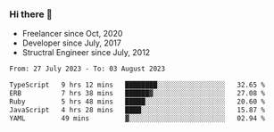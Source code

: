 ### Hi there 👋

- Freelancer since Oct, 2020
- Developer since July, 2017
- Structral Engineer since July, 2012

<!--START_SECTION:waka-->

```txt
From: 27 July 2023 - To: 03 August 2023

TypeScript   9 hrs 12 mins   ████████░░░░░░░░░░░░░░░░░   32.65 %
ERB          7 hrs 38 mins   ██████▓░░░░░░░░░░░░░░░░░░   27.08 %
Ruby         5 hrs 48 mins   █████░░░░░░░░░░░░░░░░░░░░   20.60 %
JavaScript   4 hrs 28 mins   ████░░░░░░░░░░░░░░░░░░░░░   15.87 %
YAML         49 mins         ▓░░░░░░░░░░░░░░░░░░░░░░░░   02.94 %
```

<!--END_SECTION:waka-->
